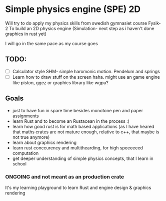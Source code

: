 # Simple physics engine (SPE) 2D
Will try to do apply my physics skills from swedish gymnasiet course Fysik-2
To build an 2D physics engine (Simulation- next step as i haven't done graphics in rust yet)

I will go in the same pace as my course goes

## TODO:
- [ ] Calculator style SHM- simple haromonic motion. Pendelum and springs 
- [ ] Learn how to draw stuff on the screen haha. might use an game engine like piston, ggez or graphics library like wgpu?

## Goals
* just to have fun in spare time besides monotone pen and paper assignments
* learn Rust and to become an Rustacean  in the process :)
* learn how good rust is for math based applications (as I have heared that maths crates are not mature enough, 
relative to c++, that maybe is not true anymore)
* learn about graphics rendering 
* learn rust conccurency and multithearding, for high speeeeeed computation
* get deeper understanding of simple physics concepts, that I learn in school

### ONGOING and not meant as an production crate
It's my learning playground to learn Rust and engine design & graphics rendering


